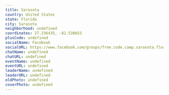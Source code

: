 ```yaml
---
title: Sarasota
country: United States
state: Florida
city: Sarasota
neighborhood: undefined
coordinates: 27.336435, -82.530653
plusCode: undefined
socialName: Facebook
socialURL: https://www.facebook.com/groups/free.code.camp.sarasota.florida
chatName: undefined
chatURL: undefined
eventName: undefined
eventURL: undefined
leaderName: undefined
leaderURL: undefined
oldPhoto: undefined
coverPhoto: undefined
---
```


